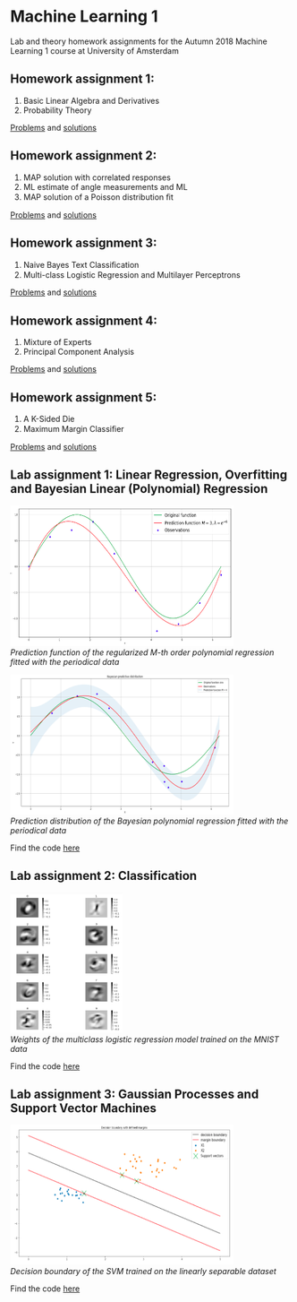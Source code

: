 # Machine Learning 1
Lab and theory homework assignments for the Autumn 2018 Machine Learning 1 course at University of Amsterdam


## Homework assignment 1:
1. Basic Linear Algebra and Derivatives
2. Probability Theory

[Problems](https://github.com/vovamedentsiy/Machine-Learning-1/blob/main/homeworks/handin_hw1.pdf) and [solutions](https://github.com/vovamedentsiy/Machine-Learning-1/blob/main/homeworks/homework1_Medentsiy.pdf)
## Homework assignment 2: 
1. MAP solution with correlated responses
2. ML estimate of angle measurements and ML 
3. MAP solution of a Poisson distribution ﬁt

[Problems](https://github.com/vovamedentsiy/Machine-Learning-1/blob/main/homeworks/handin_hw2.pdf) and [solutions](https://github.com/vovamedentsiy/Machine-Learning-1/blob/main/homeworks/homework2_Medentsiy.pdf)
## Homework assignment 3: 
1. Naive Bayes Text Classiﬁcation 
2. Multi-class Logistic Regression and Multilayer Perceptrons

[Problems](https://github.com/vovamedentsiy/Machine-Learning-1/blob/main/homeworks/handin_hw3.pdf) and [solutions](https://github.com/vovamedentsiy/Machine-Learning-1/blob/main/homeworks/homework3_Medentsiy.pdf)
## Homework assignment 4: 
1. Mixture of Experts 
2. Principal Component Analysis

[Problems](https://github.com/vovamedentsiy/Machine-Learning-1/blob/main/homeworks/handin_hw4.pdf) and [solutions](https://github.com/vovamedentsiy/Machine-Learning-1/blob/main/homeworks/homework4_Medentsiy.pdf)
## Homework assignment 5: 
1. A K-Sided Die
2. Maximum Margin Classiﬁer

[Problems](https://github.com/vovamedentsiy/Machine-Learning-1/blob/main/homeworks/handin_hw5.pdf) and [solutions](https://github.com/vovamedentsiy/Machine-Learning-1/blob/main/homeworks/homework5_Medentsiy.pdf)


## Lab assignment 1: Linear Regression, Overfitting and Bayesian Linear (Polynomial) Regression
<p> 
    <img src="https://github.com/vovamedentsiy/Machine-Learning-1/blob/main/programming/imgs/lab1/1.png" width="400" height ="250" />
    <br>
    <em>Prediction function of the regularized M-th order polynomial regression fitted with the periodical data</em> 
<p\>
  
<p> 
    <img src="https://github.com/vovamedentsiy/Machine-Learning-1/blob/main/programming/imgs/lab1/2.png" width="400" height ="250" />
    <br>
    <em>Prediction distribution of the Bayesian polynomial regression fitted with the periodical data</em> 
<p\>

Find the code [here](https://github.com/vovamedentsiy/Machine-Learning-1/blob/main/programming/lab1/12185892_12179078_lab1.ipynb)

## Lab assignment 2: Classification

<p> 
    <img src="https://github.com/vovamedentsiy/Machine-Learning-1/blob/main/programming/imgs/lab2/1.png" width="200" height ="250" />
    <br>
    <em>Weights of the multiclass logistic regression model trained on the MNIST data</em> 
<p\>

Find the code [here](https://github.com/vovamedentsiy/Machine-Learning-1/blob/main/programming/lab2/12185892_12179078_lab2.ipynb)

## Lab assignment 3: Gaussian Processes and Support Vector Machines
<p>  
    <img src="https://github.com/vovamedentsiy/Machine-Learning-1/blob/main/programming/imgs/lab3/1.png" width="400" height ="250" />
    <br>
    <em>Decision boundary of the SVM trained on the linearly separable dataset</em> 
<p\>

Find the code [here](https://github.com/vovamedentsiy/Machine-Learning-1/blob/main/programming/lab3/12185892_12179078_lab3.ipynb)


